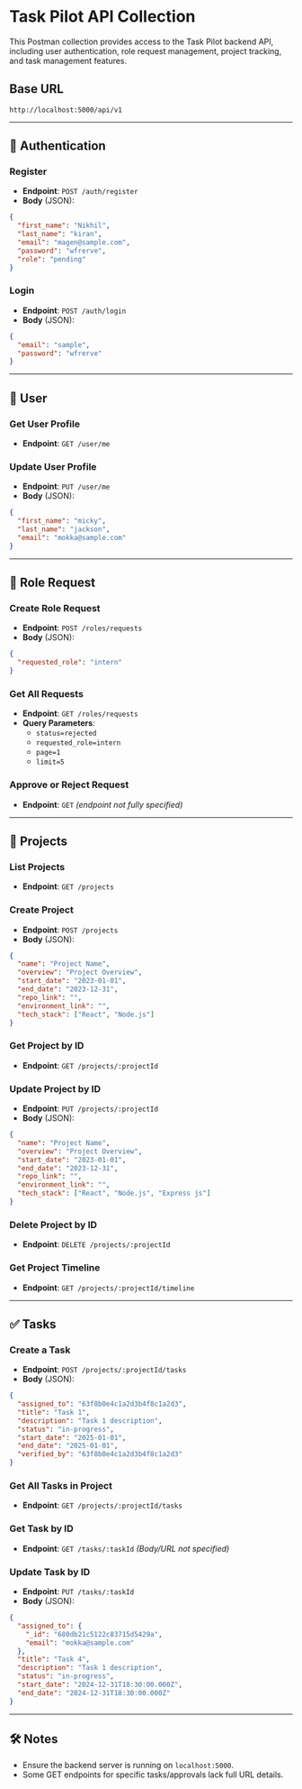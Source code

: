 
# Task Pilot API Collection

This Postman collection provides access to the Task Pilot backend API, including user authentication, role request management, project tracking, and task management features.

## Base URL
```
http://localhost:5000/api/v1
```

---

## 🔐 Authentication

### Register
- **Endpoint**: `POST /auth/register`
- **Body** (JSON):
```json
{
  "first_name": "Nikhil",
  "last_name": "kiran",
  "email": "magen@sample.com",
  "password": "wfrerve",
  "role": "pending"
}
```

### Login
- **Endpoint**: `POST /auth/login`
- **Body** (JSON):
```json
{
  "email": "sample",
  "password": "wfrerve"
}
```

---

## 👤 User

### Get User Profile
- **Endpoint**: `GET /user/me`

### Update User Profile
- **Endpoint**: `PUT /user/me`
- **Body** (JSON):
```json
{
  "first_name": "micky",
  "last_name": "jackson",
  "email": "mokka@sample.com"
}
```

---

## 🔐 Role Request

### Create Role Request
- **Endpoint**: `POST /roles/requests`
- **Body** (JSON):
```json
{
  "requested_role": "intern"
}
```

### Get All Requests
- **Endpoint**: `GET /roles/requests`
- **Query Parameters**:
  - `status=rejected`
  - `requested_role=intern`
  - `page=1`
  - `limit=5`

### Approve or Reject Request
- **Endpoint**: `GET` *(endpoint not fully specified)*

---

## 📁 Projects

### List Projects
- **Endpoint**: `GET /projects`

### Create Project
- **Endpoint**: `POST /projects`
- **Body** (JSON):
```json
{
  "name": "Project Name",
  "overview": "Project Overview",
  "start_date": "2023-01-01",
  "end_date": "2023-12-31",
  "repo_link": "",
  "environment_link": "",
  "tech_stack": ["React", "Node.js"]
}
```

### Get Project by ID
- **Endpoint**: `GET /projects/:projectId`

### Update Project by ID
- **Endpoint**: `PUT /projects/:projectId`
- **Body** (JSON):
```json
{
  "name": "Project Name",
  "overview": "Project Overview",
  "start_date": "2023-01-01",
  "end_date": "2023-12-31",
  "repo_link": "",
  "environment_link": "",
  "tech_stack": ["React", "Node.js", "Express js"]
}
```

### Delete Project by ID
- **Endpoint**: `DELETE /projects/:projectId`

### Get Project Timeline
- **Endpoint**: `GET /projects/:projectId/timeline`

---

## ✅ Tasks

### Create a Task
- **Endpoint**: `POST /projects/:projectId/tasks`
- **Body** (JSON):
```json
{
  "assigned_to": "63f8b0e4c1a2d3b4f8c1a2d3",
  "title": "Task 1",
  "description": "Task 1 description",
  "status": "in-progress",
  "start_date": "2025-01-01",
  "end_date": "2025-01-01",
  "verified_by": "63f8b0e4c1a2d3b4f8c1a2d3"
}
```

### Get All Tasks in Project
- **Endpoint**: `GET /projects/:projectId/tasks`

### Get Task by ID
- **Endpoint**: `GET /tasks/:taskId` *(Body/URL not specified)*

### Update Task by ID
- **Endpoint**: `PUT /tasks/:taskId`
- **Body** (JSON):
```json
{
  "assigned_to": {
    "_id": "680db21c5122c83715d5429a",
    "email": "mokka@sample.com"
  },
  "title": "Task 4",
  "description": "Task 1 description",
  "status": "in-progress",
  "start_date": "2024-12-31T18:30:00.000Z",
  "end_date": "2024-12-31T18:30:00.000Z"
}
```

---

## 🛠 Notes
- Ensure the backend server is running on `localhost:5000`.
- Some GET endpoints for specific tasks/approvals lack full URL details.
